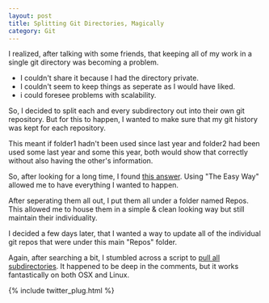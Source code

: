 ```yaml
---
layout: post
title: Splitting Git Directories, Magically
category: Git
---
```

I realized, after talking with some friends, that keeping all of my work in a single git directory was becoming a problem.
* I couldn't share it because I had the directory private.
* I couldn't seem to keep things as seperate as I would have liked.
* i could foresee problems with scalability.

So, I decided to split each and every subdirectory out into their own git repository. But for this to happen, I wanted to make sure that my git history was kept for each repository.

This meant if folder1 hadn't been used since last year and folder2 had been used some last year and some this year, both would show that correctly without also having the other's information.

So, after looking for a long time, I found [this answer](http://stackoverflow.com/questions/359424/detach-subdirectory-into-separate-git-repository/17864475#17864475). Using "The Easy Way" allowed me to have everything I wanted to happen.


After seperating them all out, I put them all under a folder named Repos. This allowed me to house them in a simple & clean looking way but still maintain their individuality.

I decided a few days later, that I wanted a way to update all of the individual git repos that were under this main "Repos" folder.

Again, after searching a bit, I stumbled across a script to [pull all subdirectories](http://stackoverflow.com/questions/3497123/run-git-pull-over%20-all-subdirectories#comment46218583_12495234).
It happened to be deep in the comments, but it works fantastically on both OSX and Linux.

{% include twitter_plug.html %}